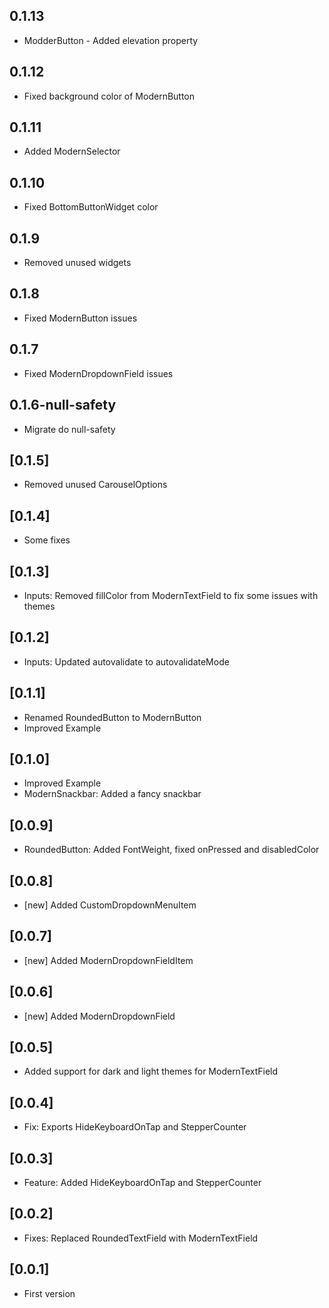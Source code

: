 ## 0.1.13

* ModderButton - Added elevation property

## 0.1.12

* Fixed background color of ModernButton

## 0.1.11

* Added ModernSelector

## 0.1.10

* Fixed BottomButtonWidget color

## 0.1.9

* Removed unused widgets

## 0.1.8

* Fixed ModernButton issues

## 0.1.7

* Fixed ModernDropdownField issues

## 0.1.6-null-safety 

* Migrate do null-safety

## [0.1.5]

* Removed unused CarouselOptions

## [0.1.4]

* Some fixes

## [0.1.3]

* Inputs: Removed fillColor from ModernTextField to fix some issues with themes

## [0.1.2]

* Inputs: Updated autovalidate to autovalidateMode

## [0.1.1]

* Renamed RoundedButton to ModernButton
* Improved Example

## [0.1.0]

* Improved Example
* ModernSnackbar: Added a fancy snackbar

## [0.0.9]

* RoundedButton: Added FontWeight, fixed onPressed and disabledColor

## [0.0.8]

* [new] Added CustomDropdownMenuItem

## [0.0.7]

* [new] Added ModernDropdownFieldItem

## [0.0.6]

* [new] Added ModernDropdownField

## [0.0.5]

* Added support for dark and light themes for ModernTextField

## [0.0.4]

* Fix: Exports HideKeyboardOnTap and StepperCounter

## [0.0.3]

* Feature: Added HideKeyboardOnTap and StepperCounter

## [0.0.2]

* Fixes: Replaced RoundedTextField with ModernTextField

## [0.0.1]

* First version
